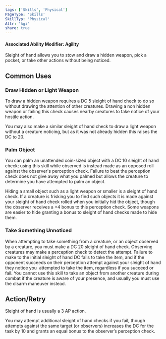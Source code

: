 ```yaml
---
tags: ['Skills', 'Physical']
PageType: 'Skills'
SkillTyp: 'Physical'
Attr: 'Agi'
share: true
---
```

#### Associated Ability Modifier: Agility
Sleight of hand allows you to stow and draw a hidden weapon, pick a pocket, or take other actions without being noticed.
## Common Uses

### Draw Hidden or Light Weapon

To draw a hidden weapon requires a DC 5 sleight of hand check to do so without drawing the attention of other creatures. Drawing a non hidden weapon or failing this check causes nearby creatures to take notice of your hostile action.

You may also make a similar sleight of hand check to draw a light weapon without a creature noticing, but as it was not already hidden this raises the DC to 20.

### Palm Object

You can palm an unattended coin-sized object with a DC 10 sleight of hand check; using this skill while observed is instead made as an opposed roll against the observer's perception check. Failure to beat the perception check does not give away what you palmed but allows the creature to determine you have attempted to palm an object.

Hiding a small object such as a light weapon or smaller is a sleight of hand check. If a creature is frisking you to find such objects it is made against your sleight of hand check rolled when you initially hid the object, though the observer receives a +4 bonus to this perception check. Some weapons are easier to hide granting a bonus to sleight of hand checks made to hide them.

### Take Something Unnoticed

When attempting to take something from a creature, or an object observed by a creature, you must make a DC 20 sleight of hand check. Observing creatures may make a perception check to detect the attempt. Failure to make to the initial sleight of hand DC fails to take the item, and if the opponent succeeds on their perception attempt against your sleight of hand they notice you  attempted to take the item, regardless if you succeed or fail. You cannot use this skill to take an object from another creature during combat if the creature is aware of your presence, and usually you must use the disarm maneuver instead.

## Action/Retry

Sleight of hand is usually a 3 AP action.

You may attempt additional sleight of hand checks if you fail, though attempts against the same target (or observers) increases the DC for the task by 10 and grants an equal bonus to the observer’s perception check.